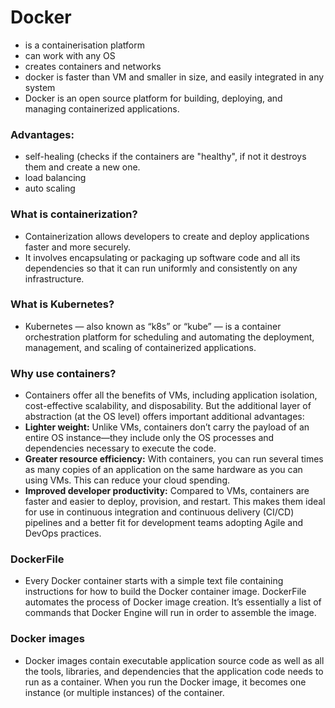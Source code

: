 # Docker
- is a containerisation platform
- can work with any OS
- creates containers and networks
- docker is faster than VM and smaller in size, and easily integrated in any system
- Docker is an open source platform for building, deploying, and managing containerized applications.

### Advantages:
- self-healing (checks if the containers are "healthy", if not it destroys them and create a new one. 
- load balancing
- auto scaling

### What is containerization?
- Containerization allows developers to create and deploy applications faster and more securely.
-  It involves encapsulating or packaging up software code and all its dependencies so that it can run uniformly and consistently on any infrastructure. 

### What is Kubernetes?
- Kubernetes — also known as “k8s” or “kube” — is a container orchestration platform for scheduling and automating the deployment, management, and scaling of containerized applications.

### Why use containers?
- Containers offer all the benefits of VMs, including application isolation, cost-effective scalability, and disposability. But the additional layer of abstraction (at the OS level) offers important additional advantages:
- **Lighter weight:** Unlike VMs, containers don’t carry the payload of an entire OS instance—they include only the OS processes and dependencies necessary to execute the code.
- **Greater resource efficiency:** With containers, you can run several times as many copies of an application on the same hardware as you can using VMs. This can reduce your cloud spending.
- **Improved developer productivity:** Compared to VMs, containers are faster and easier to deploy, provision, and restart. This makes them ideal for use in continuous integration and continuous delivery (CI/CD) pipelines and a better fit for development teams adopting Agile and DevOps practices.


### DockerFile
- Every Docker container starts with a simple text file containing instructions for how to build the Docker container image. DockerFile automates the process of Docker image creation. It’s essentially a list of commands that Docker Engine will run in order to assemble the image.

### Docker images
- Docker images contain executable application source code as well as all the tools, libraries, and dependencies that the application code needs to run as a container. When you run the Docker image, it becomes one instance (or multiple instances) of the container.


